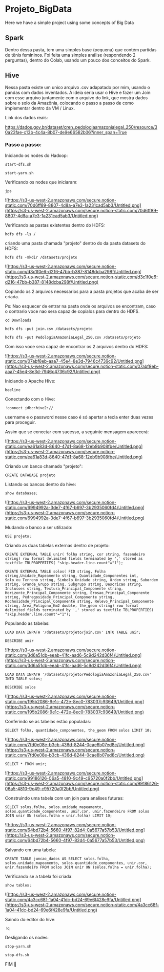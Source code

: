 # Projeto_BigData
Here we have a simple project using some concepts of Big Data

## Spark

Dentro dessa pasta, tem uma simples base (pequena) que contém partidas de tênis femininos. 
Foi feita uma simples análise (respondendo 2 perguntas), dentro do Colab, usando um pouco
dos conceitos do Spark.

## Hive

Nessa pasta existe um unico arquivo .csv adapatado por mim, usando o pandas com dados inventados. 
A ideia seria usar o Hive e fazer um Join com esse arquivo juntamente com o arquivo do link, que mostra dados
sobre o solo da Amazônia, colocando o passo a passo de como implementar dentro da VM / Linux.  

Link dos dados reais:
 
https://dados.gov.br/dataset/cren_pedologiaamazonialegal_250/resource/30a23fae-c13b-4c4a-8b07-de9e66582b06?inner_span=True


### Passo a passo:

Iniciando os nodes do Hadoop:

`start-dfs.sh`

`start-yarn.sh`

Verificando os nodes que iniciaram:

`jps`

![https://s3-us-west-2.amazonaws.com/secure.notion-static.com/70d6ff89-8807-4d8a-a7e3-1a231cad5ab3/Untitled.png](https://s3-us-west-2.amazonaws.com/secure.notion-static.com/70d6ff89-8807-4d8a-a7e3-1a231cad5ab3/Untitled.png)

Verificando as pastas existentes dentro do HDFS:

`hdfs dfs -ls /`

criando uma pasta chamada "projeto" dentro do da pasta datasets do HDFS:

`hdfs dfs -mkdir /datasets/projeto`

![https://s3-us-west-2.amazonaws.com/secure.notion-static.com/d3c1f0e6-d216-47bb-b387-8148dcba298f/Untitled.png](https://s3-us-west-2.amazonaws.com/secure.notion-static.com/d3c1f0e6-d216-47bb-b387-8148dcba298f/Untitled.png)

Copiando os 2 arquivos necessarios para a pasta projetos que acaba de ser criada. 

Ps: Nao esquecer de entrar na pasta onde os arquivos se encontram, caso o contrario voce nao sera capaz de copialos para dentro do HDFS.

`cd Downloads`

`hdfs dfs -put join.csv /datasets/projeto`

`hdfs dfs -put PedologiaAmazoniaLegal_250.csv /datasets/projeto`

Com isso voce sera capaz de encontrar os 2 arquivos dentro do HDFS:

![https://s3-us-west-2.amazonaws.com/secure.notion-static.com/07abf8eb-aaa7-45e4-8e3d-7946c4736c92/Untitled.png](https://s3-us-west-2.amazonaws.com/secure.notion-static.com/07abf8eb-aaa7-45e4-8e3d-7946c4736c92/Untitled.png)

Iniciando o Apache Hive:

`beeline`

Conectando com o Hive:

`!connect jdbc:hive2://`

username e o password nesse caso é só apertar a tecla enter duas vezes para proceguir. 

Assim que se conectar com sucesso, a seguinte mensagem aparecerá:

![https://s3-us-west-2.amazonaws.com/secure.notion-static.com/ea61a83d-8640-47d1-8a68-12eb9b908fbe/Untitled.png](https://s3-us-west-2.amazonaws.com/secure.notion-static.com/ea61a83d-8640-47d1-8a68-12eb9b908fbe/Untitled.png)

Criando um banco chamado "projeto":

`CREATE DATABASE projeto`

Listando os bancos dentro do hive:

`show databases;`

![https://s3-us-west-2.amazonaws.com/secure.notion-static.com/6994992a-3de7-4f67-b697-3b2935060fd4/Untitled.png](https://s3-us-west-2.amazonaws.com/secure.notion-static.com/6994992a-3de7-4f67-b697-3b2935060fd4/Untitled.png)

Mudando o banco a ser utilizado:

`USE projeto;`

Criando as duas tabelas externas dentro de projeto:

`CREATE EXTERNAL TABLE unir( folha string, cor string, fazendeiro string) row format delimited fields terminated by ',' stored as textfile TBLPROPERTIES( "skip.header.line.count"="1");`

`CREATE EXTERNAL TABLE solos( FID string, Folha string,Unidade_Mapeamento string, Quantidade_Componentes int, Solo_ou_Terreno string, Simbolo_Unidade string, Ordem string, Subordem string, Grande_Grupo string, Subgrupo string, Descricao string, Inclusoes string, Textura_Principal_Componente string, Horizonte_Principal_Componente string, Erosao_Principal_Componente string, Pedregosidade_Principal_Componente string, Rochosidade_Principal_Componente string, Relevo_Principal_Componente string, Area_Poligono_Km2 double, the_geom string) row format delimited fields terminated by ',' stored as textfile TBLPROPERTIES( "skip.header.line.count"="1");`

Populando as tabelas:

`LOAD DATA INPATH '/datasets/projeto/join.csv' INTO TABLE unir;`

`DESCRIBE unir`

![https://s3-us-west-2.amazonaws.com/secure.notion-static.com/3d6a51db-eeab-41fc-aad6-5c9d242d36f4/Untitled.png](https://s3-us-west-2.amazonaws.com/secure.notion-static.com/3d6a51db-eeab-41fc-aad6-5c9d242d36f4/Untitled.png)

`LOAD DATA INPATH '/datasets/projeto/PedologiaAmazoniaLegal_250.csv' INTO TABLE solos;`

`DESCRIBE solos`

![https://s3-us-west-2.amazonaws.com/secure.notion-static.com/195b2086-9e1c-472e-8ec0-783037c93649/Untitled.png](https://s3-us-west-2.amazonaws.com/secure.notion-static.com/195b2086-9e1c-472e-8ec0-783037c93649/Untitled.png)

Conferindo se as tabelas estão populadas:

`SELECT folha, quantidade_componentes, the_geom FROM solos LIMIT 10;`

![https://s3-us-west-2.amazonaws.com/secure.notion-static.com/7fd0e08e-b3cb-436d-8244-0cae8b07ed8c/Untitled.png](https://s3-us-west-2.amazonaws.com/secure.notion-static.com/7fd0e08e-b3cb-436d-8244-0cae8b07ed8c/Untitled.png)

`SELECT * FROM unir;`

![https://s3-us-west-2.amazonaws.com/secure.notion-static.com/99186126-06a5-4810-9c49-c95720a0f2bb/Untitled.png](https://s3-us-west-2.amazonaws.com/secure.notion-static.com/99186126-06a5-4810-9c49-c95720a0f2bb/Untitled.png)

Construindo uma tabela com um join para analises futuras:

`SELECT solos.folha, solos.unidade_mapeamento, solos.quantidade_componentes, unir.cor, unir.fazendeiro FROM solos JOIN unir ON (solos.folha = unir.folha) LIMIT 10;`

![https://s3-us-west-2.amazonaws.com/secure.notion-static.com/64bd72b4-5660-4f97-82d4-0a5677a57b53/Untitled.png](https://s3-us-west-2.amazonaws.com/secure.notion-static.com/64bd72b4-5660-4f97-82d4-0a5677a57b53/Untitled.png)

Salvando em uma tabela:

`CREATE TABLE juncao_dados AS SELECT solos.folha, solos.unidade_mapeamento, solos.quantidade_componentes, unir.cor, unir.fazendeiro FROM solos JOIN unir ON (solos.folha = unir.folha);`

Verificando se a tabela foi criada:

`show tables;`

![https://s3-us-west-2.amazonaws.com/secure.notion-static.com/4a3cc68f-1a04-41dc-bd24-69e6f428e9fa/Untitled.png](https://s3-us-west-2.amazonaws.com/secure.notion-static.com/4a3cc68f-1a04-41dc-bd24-69e6f428e9fa/Untitled.png)

Saindo do editor do hive:

`!q`

Desligando os nodes:

`stop-yarn.sh`

`stop-dfs.sh`

FIM 🙂

